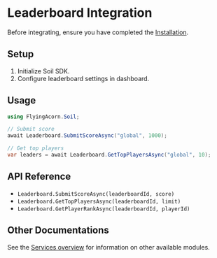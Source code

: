 # Leaderboard Integration

Before integrating, ensure you have completed the [Installation](../Installation.md).

## Setup

1. Initialize Soil SDK.
2. Configure leaderboard settings in dashboard.

## Usage

```csharp
using FlyingAcorn.Soil;

// Submit score
await Leaderboard.SubmitScoreAsync("global", 1000);

// Get top players
var leaders = await Leaderboard.GetTopPlayersAsync("global", 10);
```

## API Reference

- `Leaderboard.SubmitScoreAsync(leaderboardId, score)`
- `Leaderboard.GetTopPlayersAsync(leaderboardId, limit)`
- `Leaderboard.GetPlayerRankAsync(leaderboardId, playerId)`

## Other Documentations

See the [Services overview](../README.md#services) for information on other available modules.